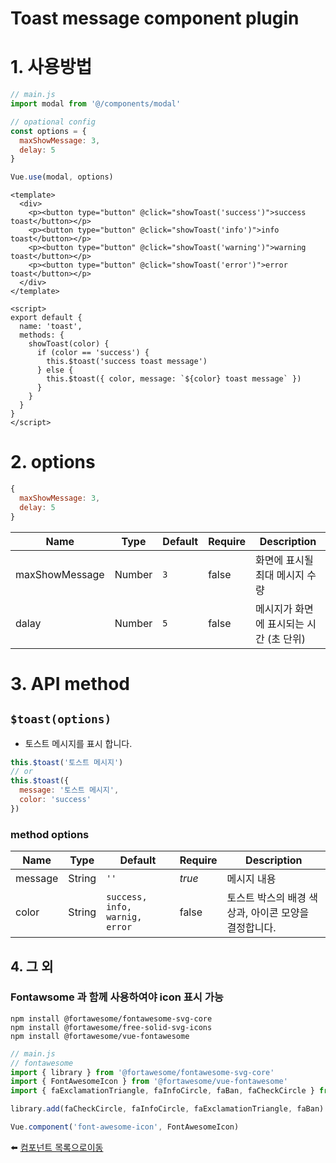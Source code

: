 # Toast message component plugin

# 1. 사용방법
```javascript
// main.js
import modal from '@/components/modal'

// opational config
const options = {
  maxShowMessage: 3,
  delay: 5
}

Vue.use(modal, options)
```

```vue
<template>
  <div>
    <p><button type="button" @click="showToast('success')">success toast</button></p>
    <p><button type="button" @click="showToast('info')">info toast</button></p>
    <p><button type="button" @click="showToast('warning')">warning toast</button></p>
    <p><button type="button" @click="showToast('error')">error toast</button></p>
  </div>
</template>

<script>
export default {
  name: 'toast',
  methods: {
    showToast(color) {
      if (color == 'success') {
        this.$toast('success toast message')
      } else {
        this.$toast({ color, message: `${color} toast message` })
      }
    }
  }
}
</script>
```

# 2. options
```javascript
{
  maxShowMessage: 3,
  delay: 5
}
```

| Name | Type | Default | Require | Description |
|-------|---- |---------|---------|-------------|
| maxShowMessage | Number | <code>3</code> | false | 화면에 표시될 최대 메시지 수량 |
| dalay | Number | <code>5</code> | false | 메시지가 화면에 표시되는 시간 (초 단위) |

# 3. API method

## <code>$toast(options)</code>
* 토스트 메시지를 표시 합니다.
```javascript
this.$toast('토스트 메시지')
// or
this.$toast({
  message: '토스트 메시지',
  color: 'success'
})
```
### method options

| Name | Type | Default | Require | Description |
|-------|---- |---------|---------|-------------|
| message | String | <code>''</code> | *true* | 메시지 내용 |
| color | String | <code>success, info, warnig, error</code> | false | 토스트 박스의 배경 색상과, 아이콘 모양을 결정합니다. |

## 4. 그 외
### Fontawsome 과 함께 사용하여야 icon 표시 가능

```
npm install @fortawesome/fontawesome-svg-core
npm install @fortawesome/free-solid-svg-icons
npm install @fortawesome/vue-fontawesome
```

```javascript
// main.js
// fontawesome
import { library } from '@fortawesome/fontawesome-svg-core'
import { FontAwesomeIcon } from '@fortawesome/vue-fontawesome'
import { faExclamationTriangle, faInfoCircle, faBan, faCheckCircle } from '@fortawesome/free-solid-svg-icons'

library.add(faCheckCircle, faInfoCircle, faExclamationTriangle, faBan)

Vue.component('font-awesome-icon', FontAwesomeIcon)
```

:arrow_left: [컴포넌트 목록으로이동](https://github.com/dream-insight/frontEnd/tree/main/src)